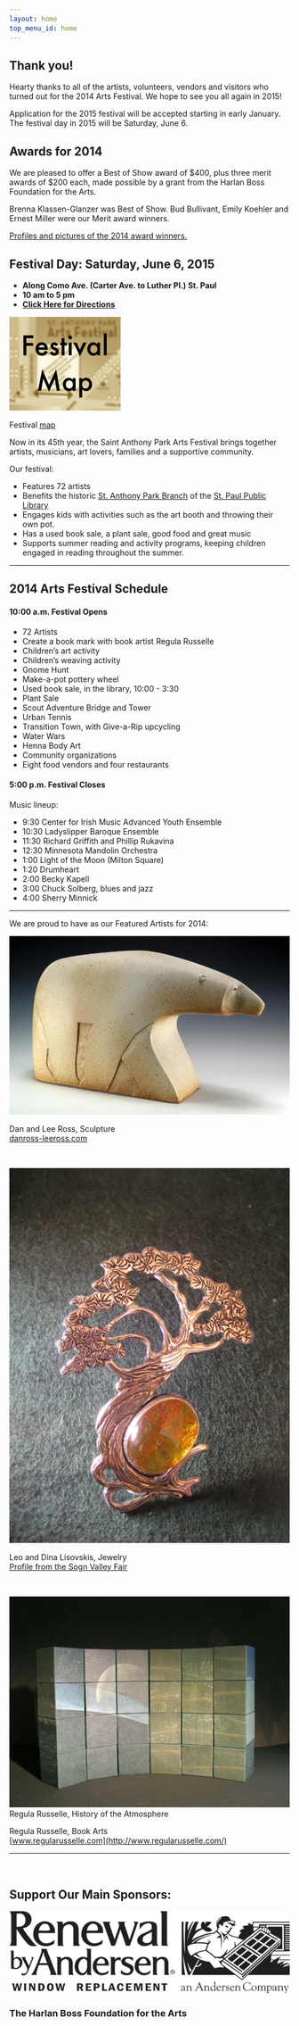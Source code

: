 ```yaml
--- 
layout: home 
top_menu_id: home
---
```

## Thank you!

Hearty thanks to all of the artists, volunteers, vendors and visitors 
who turned out for the 2014 Arts Festival. We hope to see you all again in 2015!

Application for the 2015 festival will be accepted starting in early January.
The festival day in 2015 will be Saturday, June 6.

## Awards for 2014

We are pleased to offer a Best of Show award of $400, plus three merit awards of $200 each, 
made possible by a grant from the Harlan Boss Foundation for the Arts.

Brenna Klassen-Glanzer was Best of Show. 
Bud Bullivant, Emily Koehler and Ernest Miller were our Merit award winners. 

[Profiles and pictures of the 2014 award winners.](/info/awards2014.html)

## Festival Day: Saturday, June 6, 2015

- **Along Como Ave. (Carter Ave. to Luther Pl.) St. Paul**
- **10 am to 5 pm**
- **[Click Here for Directions](/info/directions.html)**

<div class="rightpic">
  <a href="/info/Map2014.pdf">
    <img src="/images/map2013.png" alt="map" width="200">
  </a>
  <p class="caption">
    Festival <a href="/info/Map2014.pdf">map</a>
  </p>
</div>

Now in its 45th year, the Saint Anthony Park Arts Festival
brings together artists, musicians, art lovers, families and a
supportive community.

Our festival:

- Features 72 artists
- Benefits the historic
  [St. Anthony Park Branch](http://www.sppl.org/about/locations/saint-anthony-park)
  of the [St. Paul Public Library](http://www.sppl.org/home)
- Engages kids with activities such as the art booth
  and throwing their own pot.
- Has a used book sale, a plant sale, good food and great music
- Supports summer reading and activity programs,
  keeping children engaged in reading throughout the summer.

___

## 2014 Arts Festival Schedule

#### 10:00 a.m. Festival Opens

- 72 Artists
- Create a book mark with book artist Regula Russelle
- Children’s art activity
- Children’s weaving activity
- Gnome Hunt
- Make-a-pot pottery wheel
- Used book sale, in the library, 10:00 - 3:30
- Plant Sale
- Scout Adventure Bridge and Tower
- Urban Tennis
- Transition Town, with Give-a-Rip upcycling
- Water Wars
- Henna Body Art
- Community organizations
- Eight food vendors and four restaurants

#### 5:00 p.m. Festival Closes

Music lineup:

- 9:30  Center for Irish Music Advanced Youth Ensemble 
- 10:30  Ladyslipper Baroque Ensemble
- 11:30  Richard Griffith and Phillip Rukavina
- 12:30  Minnesota Mandolin Orchestra
- 1:00  Light of the Moon (Milton Square)
- 1:20  Drumheart
- 2:00  Becky Kapell
- 3:00  Chuck Solberg, blues and jazz
- 4:00  Sherry Minnick 

---

We are proud to have as our Featured Artists for 2014:

![Dan Ross Sculpture](/images/2014/RossBear.jpg)

Dan and Lee Ross, Sculpture  
[danross-leeross.com](http://www.danross-leeross.com/)

&nbsp;

![Leo and Dina Lisovskis Amber](/images/2014/Lisovskis1.jpg)

Leo and Dina Lisovskis, Jewelry  
[Profile from the Sogn Valley Fair](http://sognvalleycraftfair.blogspot.com/p/leo-and-dina-lisovskis-artists-in.html)

&nbsp;

![Regula Russelle Atmosphere](/images/2014/RusselleAtmos.jpg) 
Regula Russelle, History of the Atmosphere

Regula Russelle, Book Arts  
[www.regularusselle.com](http://www.regularusselle.com/)

---

&nbsp;

## Support Our Main Sponsors:

<img id="andersen" src="/images/AndersenLogo.png" alt="Andersen Windows" />

### The Harlan Boss Foundation for the Arts
